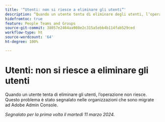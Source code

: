 ```yaml
---
title: '“Utenti: non si riesce a eliminare gli utenti”'
description: “Quando un utente tenta di eliminare degli utenti, l’operazione non riesce. Questo problema è stato segnalato nelle organizzazioni che sono migrate ad Adobe Admin Console.”
hidefromtoc: true
feature: People Teams and Groups
source-git-commit: 38057e2464aa980e2c315a5ebb4b114fab529ced
workflow-type: ht
source-wordcount: '64'
ht-degree: 100%

---
```



# Utenti: non si riesce a eliminare gli utenti

Quando un utente tenta di eliminare gli utenti, l’operazione non riesce. Questo problema è stato segnalato nelle organizzazioni che sono migrate ad Adobe Admin Console.

_Segnalato per la prima volta il martedì 11 marzo 2024._


